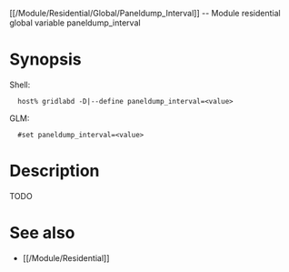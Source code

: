 [[/Module/Residential/Global/Paneldump_Interval]] -- Module residential global variable paneldump_interval

# Synopsis
Shell:
~~~
  host% gridlabd -D|--define paneldump_interval=<value>
~~~
GLM:
~~~
  #set paneldump_interval=<value>
~~~

# Description

TODO

# See also
* [[/Module/Residential]]
